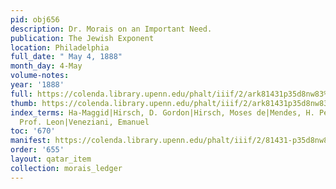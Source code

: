 ```yaml
---
pid: obj656
description: Dr. Morais on an Important Need.
publication: The Jewish Exponent
location: Philadelphia
full_date: " May 4, 1888"
month_day: 4-May
volume-notes:
year: '1888'
full: https://colenda.library.upenn.edu/phalt/iiif/2/ark81431p35d8nw83%2FSHA256E-s7139313--703dfa7228b0824a7cd87493a624cc887a5a988aeeb9851641a23f599c975d1d.jpeg/full/3500,/0/default.jpg
thumb: https://colenda.library.upenn.edu/phalt/iiif/2/ark81431p35d8nw83%2FSHA256E-s7139313--703dfa7228b0824a7cd87493a624cc887a5a988aeeb9851641a23f599c975d1d.jpeg/full/!200,200/0/default.jpg
index_terms: Ha-Maggid|Hirsch, D. Gordon|Hirsch, Moses de|Mendes, H. Pereira|Racah,
  Prof. Leon|Veneziani, Emanuel
toc: '670'
manifest: https://colenda.library.upenn.edu/phalt/iiif/2/81431-p35d8nw83/manifest
order: '655'
layout: qatar_item
collection: morais_ledger
---
```

